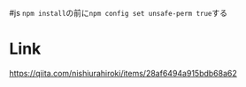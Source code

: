 #js 
`npm install`の前に`npm config set unsafe-perm true`する

# Link
https://qiita.com/nishiurahiroki/items/28af6494a915bdb68a62